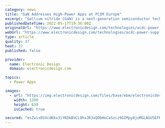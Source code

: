 ```yaml
---
category: news
title: "GaN Addresses High-Power Apps at PCIM Europe"
excerpt: "Gallium nitride (GaN) is a next-generation semiconductor technology that runs up to 20X faster than legacy silicon and enables up to 3Xx more power, 40% energy savings, and 3X faster charging in ..."
publishedDateTime: 2022-05-17T19:36:00Z
originalUrl: "https://www.electronicdesign.com/technologies/acdc-power-supplies/video/21241939/electronic-design-gan-addresses-highpower-apps-at-pcim-europe"
webUrl: "https://www.electronicdesign.com/technologies/acdc-power-supplies/video/21241939/electronic-design-gan-addresses-highpower-apps-at-pcim-europe"
type: article
quality: 37
heat: 37
published: false

provider:
  name: Electronic Design
  domain: electronicdesign.com

topics:
  - Power Apps

images:
  - url: "https://img.electronicdesign.com/files/base/ebm/electronicdesign/image/2022/05/Capture.6283ae399c25b.png?auto=format,compress&fit=fill&fill=blur&w=1200&h=630"
    width: 1200
    height: 630
    isCached: true

secured: "esZwix0SVcdKbx3iYKDkBVCL9hxJR3xQObHeCaSzcz9GIMpy8joMGLAGU5EFKTb5aoagjYAAaQFFkxvm84NXFsutYCn8QbSD/6M341EVj0pwU8vB+F1lmzw237zUsjbd7AJM7Qw6dSmJexRWpPqBwz+c5IueKa6EP1o7QFzeuN2g23bTU5cf5l4NOlFUvkE+v2cu/YS0GSsSbr5LFx3kf5N6m/F+Q+Adz0TH2/qsWB/FcPVY7GMDBF0IDSNlVIzuwZLXJ/r0nDUqqGaqqF4zZJgl03qcNb1O3U6MgpH/wfUPEvEKDdP4tPui2zt147pJ18ysm0RuEL7EpWZUKJozzDp3rRrlRjLLJXI6aY4J5/M=;6v93OcaxCJKPJvfLA7Q5DA=="
---
```


